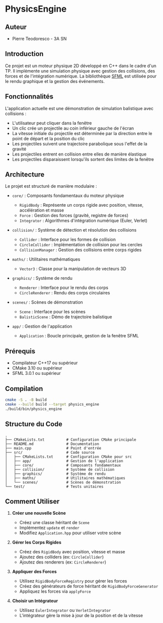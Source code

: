 # PhysicsEngine

## Auteur
- Pierre Teodoresco - 3A SN

## Introduction

Ce projet est un moteur physique 2D développé en C++ dans le cadre d'un TP. Il implémente une simulation physique avec gestion des collisions, des forces et de l'intégration numérique. La bibliothèque [SFML](https://www.sfml-dev.org/) est utilisée pour le rendu graphique et la gestion des événements.

## Fonctionnalités

L'application actuelle est une démonstration de simulation balistique avec collisions :
- L'utilisateur peut cliquer dans la fenêtre
- Un clic crée un projectile au coin inférieur gauche de l'écran
- La vitesse initiale du projectile est déterminée par la direction entre le point de départ et la position du clic
- Les projectiles suivent une trajectoire parabolique sous l'effet de la gravité
- Les projectiles entrent en collision entre elles de manière élastique
- Les projectiles disparaissent lorsqu'ils sortent des limites de la fenêtre

## Architecture

Le projet est structuré de manière modulaire :

- `core/` : Composants fondamentaux du moteur physique
  - `RigidBody` : Représente un corps rigide avec position, vitesse, accélération et masse
  - `Force` : Gestion des forces (gravité, registre de forces)
  - `Integrator` : Algorithmes d'intégration numérique (Euler, Verlet)

- `collision/` : Système de détection et résolution des collisions
  - `Collider` : Interface pour les formes de collision
  - `CircleCollider` : Implémentation de collision pour les cercles
  - `CollisionManager` : Gestion des collisions entre corps rigides

- `maths/` : Utilitaires mathématiques
  - `Vector3` : Classe pour la manipulation de vecteurs 3D

- `graphics/` : Système de rendu
  - `Renderer` : Interface pour le rendu des corps
  - `CircleRenderer` : Rendu des corps circulaires

- `scenes/` : Scènes de démonstration
  - `Scene` : Interface pour les scènes
  - `BalisticScene` : Démo de trajectoire balistique

- `app/` : Gestion de l'application
  - `Application` : Boucle principale, gestion de la fenêtre SFML

## Prérequis

- Compilateur C++17 ou supérieur
- CMake 3.10 ou supérieur
- SFML 3.0.1 ou supérieur

## Compilation

```bash
cmake -S . -B build
cmake --build build --target physics_engine
./build/bin/physics_engine
```

## Structure du Code

```
.
├── CMakeLists.txt          # Configuration CMake principale
├── README.md               # Documentation
├── main.cpp                # Point d'entrée
├── src/                    # Code source
│   ├── CMakeLists.txt      # Configuration CMake pour src
│   ├── app/                # Gestion de l'application
│   ├── core/               # Composants fondamentaux
│   ├── collision/          # Système de collision
│   ├── graphics/           # Système de rendu
│   ├── maths/              # Utilitaires mathématiques
│   └── scenes/             # Scènes de démonstration
└── test/                   # Tests unitaires
```

## Comment Utiliser

1. **Créer une nouvelle Scène**
   - Créez une classe héritant de `Scene`
   - Implémentez `update` et `render`
   - Modifiez `Application.hpp` pour utiliser votre scène

2. **Gérer les Corps Rigides**
   - Créez des `RigidBody` avec position, vitesse et masse
   - Ajoutez des colliders (ex: `CircleCollider`)
   - Ajoutez des renderers (ex: `CircleRenderer`)

3. **Appliquer des Forces**
   - Utilisez `RigidBodyForceRegistry` pour gérer les forces
   - Créez des générateurs de force héritant de `RigidBodyForceGenerator`
   - Appliquez les forces via `applyForce`

4. **Choisir un Intégrateur**
   - Utilisez `EulerIntegrator` ou `VerletIntegrator`
   - L'intégrateur gère la mise à jour de la position et de la vitesse
